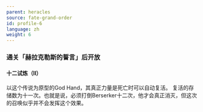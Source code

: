 ```yaml
---
parent: heracles
source: fate-grand-order
id: profile-6
language: zh
weight: 6
---
```


### 通关「赫拉克勒斯的誓言」后开放

#### 十二试炼（II）

以这个传说为原型的God Hand，其真正力量是死亡时可以自动复活。
复活的存储数为十一次。也就是说，必须打倒Berserker十二次，他才会真正消灭，但这次的召唤似乎并不会发挥这个效果。
